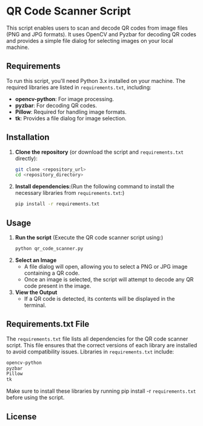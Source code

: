 # QR Code Scanner Script

This script enables users to scan and decode QR codes from image files (PNG and JPG formats). It uses OpenCV and Pyzbar for decoding QR codes and provides a simple file dialog for selecting images on your local machine.

## Requirements

To run this script, you'll need Python 3.x installed on your machine. The required libraries are listed in `requirements.txt`, including:

- **opencv-python**: For image processing.
- **pyzbar**: For decoding QR codes.
- **Pillow**: Required for handling image formats.
- **tk**: Provides a file dialog for image selection.

## Installation

1. **Clone the repository** (or download the script and `requirements.txt` directly):
   ```bash
   git clone <repository_url>
   cd <repository_directory>
   ```
2. **Install dependencies:**(Run the following command to install the necessary libraries from `requirements.txt`:)

   ```bash
   pip install -r requirements.txt
   ```

## Usage

1. **Run the script** (Execute the QR code scanner script using:)
   ```bash
   python qr_code_scanner.py
   ```
2. **Select an Image**
   - A file dialog will open, allowing you to select a PNG or JPG image containing a QR code.
   - Once an image is selected, the script will attempt to decode any QR code present in the image.
3. **View the Output**
   - If a QR code is detected, its contents will be displayed in the terminal.

## Requirements.txt File

The `requirements.txt` file lists all dependencies for the QR code scanner script. This file ensures that the correct versions of each library are installed to avoid compatibility issues. Libraries in `requirements.txt` include:

```bash
opencv-python
pyzbar
Pillow
tk
```

Make sure to install these libraries by running pip install -r `requirements.txt` before using the script.

## License
